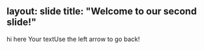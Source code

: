 layout: slide
title: "Welcome to our second slide!"
---
hi here
Your textUse the left arrow to go back!